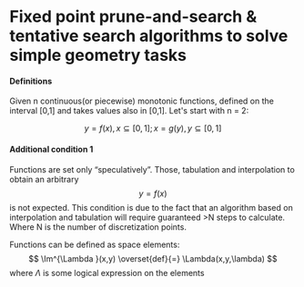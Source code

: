 # Fixed point prune-and-search & tentative search algorithms to solve simple geometry tasks

#### Definitions

Given n continuous(or piecewise) monotonic functions, defined on the interval [0,1] and takes values also in [0,1]. Let's start with n = 2:

$$
y = f(x), x \subseteq [0,1]
;
x = g(y), y \subseteq [0,1]
$$

#### Additional condition 1

Functions are set only “speculatively”. Those, tabulation and interpolation to obtain an arbitrary
$$
y=f(x)
$$
is not expected. This condition is due to the fact that an algorithm based on interpolation and tabulation will require guaranteed >N steps to calculate. Where N is the number of discretization points.

Functions can be defined as space elements:
$$
\Im^{\Lambda }(x,y) \overset{def}{=} \Lambda(x,y,\lambda)
$$
where $\Lambda$ is some logical expression on the elements

